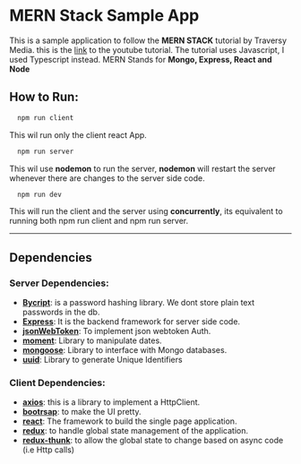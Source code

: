 # MERN Stack Sample App
This is a sample application to follow the **MERN STACK** tutorial by Traversy Media. this is the [link](https://www.youtube.com/watch?v=PBTYxXADG_k&list=PLillGF-RfqbbiTGgA77tGO426V3hRF9iE) to the youtube tutorial. The tutorial uses Javascript, I used Typescript instead. 
MERN Stands for **Mongo, Express, React and Node**


## How to Run:
```bash
  npm run client
```
This wil run only the client react App. 
```bash
  npm run server
```
This wil use **nodemon** to run the server, **nodemon** will restart the server whenever there are changes to the server side code. 
```bash
  npm run dev
```
This will run the client and the server using **concurrently**, its equivalent to running both npm run client and npm run server. 

---
## Dependencies
### Server Dependencies:
* **[Bycript](https://www.npmjs.com/package/bycjwt)**: is a password hashing library. We dont store plain text passwords in the db. 
* **[Express](https://www.npmjs.com/package/express)**: It is the backend framework for server side code. 
* **[jsonWebToken](https://www.npmjs.com/package/jsonwebtoken)**: To implement json webtoken Auth. 
* **[moment](https://www.npmjs.com/package/moment)**: Library to manipulate dates. 
* **[mongoose](https://www.npmjs.com/package/mongoose)**: Library to interface with Mongo databases. 
* **[uuid](https://www.npmjs.com/package/uuid)**: Library to generate Unique Identifiers

### Client Dependencies:
* **[axios](https://www.npmjs.com/package/axios)**: this is a library to implement a HttpClient. 
* **[bootrsap](https://www.npmjs.com/package/bootstrap)**: to make the UI pretty. 
* **[react](https://www.npmjs.com/package/react)**: The framework to build the single page application. 
* **[redux](https://www.npmjs.com/package/redux)**: to handle global state management of the application. 
* **[redux-thunk](https://www.npmjs.com/package/redux-thunk)**: to allow the global state to change based on async code (i.e Http calls)
